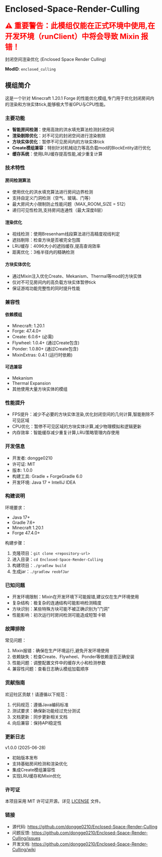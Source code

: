 # Enclosed-Space-Render-Culling

<span style="color: red; font-size: 24px; font-weight: bold;">⚠️ 重要警告：此模组仅能在正式环境中使用,在开发环境（runClient）中将会导致 Mixin 报错！</span>

封闭空间渲染优化 (Enclosed Space Render Culling) 

**ModID**: `enclosed_culling`

## 模组简介

这是一个针对 Minecraft 1.20.1 Forge 的性能优化模组,专门用于优化封闭房间内的渲染和方块实体tick,能够极大节省GPU与CPU性能。

### 主要功能

- **智能房间检测**：使用高效的洪水填充算法检测封闭空间
- **渲染剔除优化**：对不可见的封闭空间进行渲染剔除
- **方块实体优化**：暂停不可见房间内的方块实体tick
- **Create模组兼容**：特别针对机械动力等高负载mod的BlockEntity进行优化
- **缓存系统**：使用LRU缓存提高性能,减少重复计算

### 技术特性

#### 房间检测算法
- 使用优化的洪水填充算法进行房间边界检测
- 支持自定义门洞检测（空气、玻璃、门等）
- 最大房间大小限制防止性能问题（MAX_ROOM_SIZE = 512）
- 递归可见性检测,支持房间连通性（最大深度8层）

#### 渲染优化
- 视线检测：使用Bresenham线段算法进行高精度视线判定
- 遮挡剔除：检查方块是否被完全包围
- LRU缓存：4096大小的遮挡缓存,提高查询效率
- 距离优化：3格半径内的精确检测

#### 方块实体优化
- 通过Mixin注入优化Create、Mekanism、Thermal等mod的方块实体
- 仅对不可见房间内的高负载方块实体暂停tick
- 保证游戏功能完整性的同时提升性能

### 兼容性

#### 依赖模组
- Minecraft: 1.20.1
- Forge: 47.4.0+
- Create: 6.0.6+ (必需)
- Flywheel: 1.0.4+ (通过Create包含)
- Ponder: 1.0.80+ (通过Create包含)
- MixinExtras: 0.4.1 (运行时依赖)

#### 可选兼容
- Mekanism
- Thermal Expansion
- 其他使用大量方块实体的模组

### 性能提升

- FPS提升：减少不必要的方块实体渲染,优化封闭空间的几何计算,智能剔除不可见区域
- CPU优化：暂停不可见区域的方块实体计算,减少物理模拟和逻辑更新
- 内存效率：智能缓存减少重复计算,LRU策略管理内存使用

### 开发信息

- 开发者: dongge0210
- 许可证: MIT
- 版本: 1.0.0
- 构建工具: Gradle + ForgeGradle 6.0
- 开发环境: Java 17 + IntelliJ IDEA

### 构建说明

环境要求：
- Java 17+
- Gradle 7.6+
- Minecraft 1.20.1
- Forge 47.4.0+

构建步骤：
1. 克隆项目：`git clone <repository-url>`
2. 进入目录：`cd Enclosed-Space-Render-Culling`
3. 构建项目：`./gradlew build`
4. 生成jar：`./gradlew reobfJar`

### 已知问题

- 开发环境限制：Mixin在开发环境下可能报错,建议仅在生产环境使用
- 复杂结构：极复杂的连通结构可能影响检测精度
- 方块识别：某些特殊方块可能不被正确识别为"门洞"
- 性能影响：初次运行时房间检测可能造成短暂卡顿

### 故障排除

常见问题：
1. Mixin报错：确保在生产环境运行,避免开发环境使用
2. 依赖缺失：检查Create、Flywheel、Ponder等依赖是否正确安装
3. 性能问题：调整配置文件中的缓存大小和检测参数
4. 兼容性问题：查看日志确认模组加载顺序

### 贡献指南

欢迎社区贡献！请遵循以下规范：

1. 代码规范：遵循Java编码标准
2. 测试要求：确保新功能经过充分测试
3. 文档更新：同步更新相关文档
4. 向后兼容：保持API稳定性

### 更新日志

v1.0.0 (2025-06-28)
- 初始版本发布
- 支持基础房间检测和渲染优化
- 集成Create模组兼容性
- 实现LRU缓存和Mixin优化

### 许可证

本项目采用 MIT 许可证开源。详见 [LICENSE](LICENSE) 文件。

### 链接

- 源代码: https://github.com/dongge0210/Enclosed-Space-Render-Culling
- 问题反馈: https://github.com/dongge0210/Enclosed-Space-Render-Culling/issues
- 开发文档: https://github.com/dongge0210/Enclosed-Space-Render-Culling/wiki
